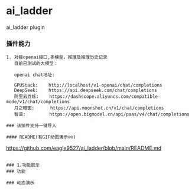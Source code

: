 # ai_ladder
ai_ladder plugin

### 插件能力
```
1. 对接openai接口,多模型，推理及推理历史记录
   目前已测试的大模型：
   
   openai chat地址:
   
   GPUStack:    http://localhost/v1-openai/chat/completions
   DeepSeek:    https://api.deepseek.com/chat/completions
   阿里云百炼:    https://dashscope.aliyuncs.com/compatible-mode/v1/chat/completions
   月之暗面:      https://api.moonshot.cn/v1/chat/completions
   智谱:         https://open.bigmodel.cn/api/paas/v4/chat/completions

```
  
```
### 该插件支持一键导入

#### README(有GIF动图演示☺️☺️)
```
https://github.com/eagle9527/ai_ladder/blob/main/README.md
```

### 1.功能展示
### 功能 

### 动态演示
